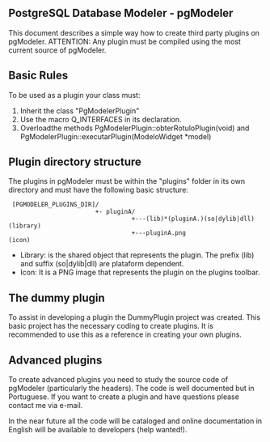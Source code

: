 PostgreSQL Database Modeler - pgModeler
---------------------------------------

This document describes a simple way how to create third party plugins on pgModeler. ATTENTION: Any plugin must be compiled using the most current source of pgModeler.

Basic Rules
-----------

To be used as a plugin your class must:

1) Inherit the class "PgModelerPlugin"
2) Use the macro Q_INTERFACES in its declaration.
3) Overloadthe methods PgModelerPlugin::obterRotuloPlugin(void) and PgModelerPlugin::executarPlugin(ModeloWidget *model)

Plugin directory structure
--------------------------

The plugins in pgModeler must be within the "plugins" folder in its own directory and must have the following basic structure:


     [PGMODELER_PLUGINS_DIR]/
                            +- pluginA/
                                      +---(lib)*(pluginA.)(so|dylib|dll) (library)
                                      +---pluginA.png                    (icon)

* Library: is the shared object that represents the plugin. The prefix (lib) and suffix (so|dylib|dll) are plataform dependent.
* Icon: It is a PNG image that represents the plugin on the plugins toolbar.

The dummy plugin
----------------

To assist in developing a plugin the DummyPlugin project was created. This basic project has the necessary coding to create plugins. It is recommended to use this as a reference in creating your own plugins.

Advanced plugins
---------------

To create advanced plugins you need to study the source code of pgModeler (particularly the headers). The code is well documented but in Portuguese. If you want to create a plugin and have questions please contact me via e-mail.

In the near future all the code will be cataloged and online documentation in English will be available to developers (help wanted!).